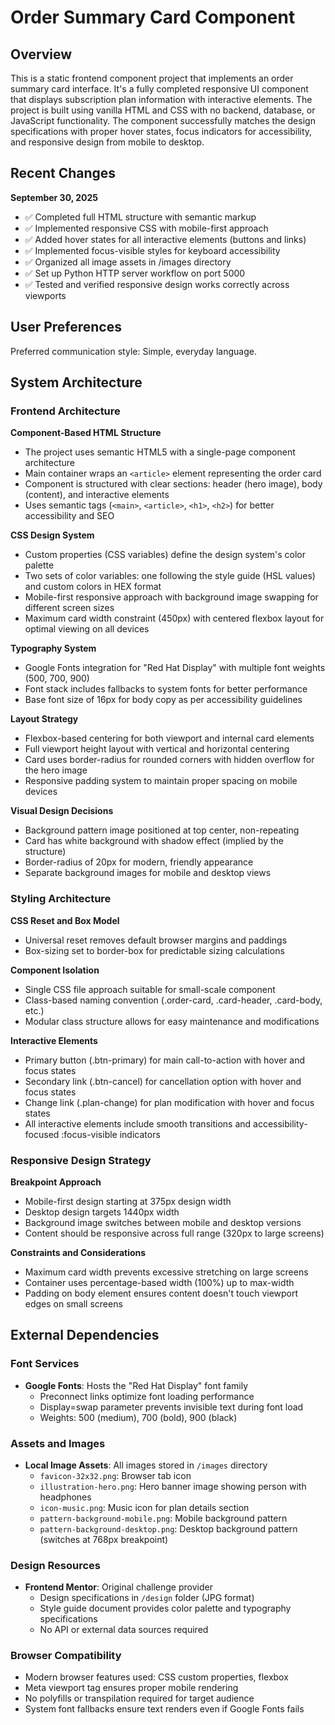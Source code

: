 # Order Summary Card Component

## Overview

This is a static frontend component project that implements an order summary card interface. It's a fully completed responsive UI component that displays subscription plan information with interactive elements. The project is built using vanilla HTML and CSS with no backend, database, or JavaScript functionality. The component successfully matches the design specifications with proper hover states, focus indicators for accessibility, and responsive design from mobile to desktop.

## Recent Changes

**September 30, 2025**
- ✅ Completed full HTML structure with semantic markup
- ✅ Implemented responsive CSS with mobile-first approach
- ✅ Added hover states for all interactive elements (buttons and links)
- ✅ Implemented focus-visible styles for keyboard accessibility
- ✅ Organized all image assets in /images directory
- ✅ Set up Python HTTP server workflow on port 5000
- ✅ Tested and verified responsive design works correctly across viewports

## User Preferences

Preferred communication style: Simple, everyday language.

## System Architecture

### Frontend Architecture

**Component-Based HTML Structure**
- The project uses semantic HTML5 with a single-page component architecture
- Main container wraps an `<article>` element representing the order card
- Component is structured with clear sections: header (hero image), body (content), and interactive elements
- Uses semantic tags (`<main>`, `<article>`, `<h1>`, `<h2>`) for better accessibility and SEO

**CSS Design System**
- Custom properties (CSS variables) define the design system's color palette
- Two sets of color variables: one following the style guide (HSL values) and custom colors in HEX format
- Mobile-first responsive approach with background image swapping for different screen sizes
- Maximum card width constraint (450px) with centered flexbox layout for optimal viewing on all devices

**Typography System**
- Google Fonts integration for "Red Hat Display" with multiple font weights (500, 700, 900)
- Font stack includes fallbacks to system fonts for better performance
- Base font size of 16px for body copy as per accessibility guidelines

**Layout Strategy**
- Flexbox-based centering for both viewport and internal card elements
- Full viewport height layout with vertical and horizontal centering
- Card uses border-radius for rounded corners with hidden overflow for the hero image
- Responsive padding system to maintain proper spacing on mobile devices

**Visual Design Decisions**
- Background pattern image positioned at top center, non-repeating
- Card has white background with shadow effect (implied by the structure)
- Border-radius of 20px for modern, friendly appearance
- Separate background images for mobile and desktop views

### Styling Architecture

**CSS Reset and Box Model**
- Universal reset removes default browser margins and paddings
- Box-sizing set to border-box for predictable sizing calculations

**Component Isolation**
- Single CSS file approach suitable for small-scale component
- Class-based naming convention (.order-card, .card-header, .card-body, etc.)
- Modular class structure allows for easy maintenance and modifications

**Interactive Elements**
- Primary button (.btn-primary) for main call-to-action with hover and focus states
- Secondary link (.btn-cancel) for cancellation option with hover and focus states
- Change link (.plan-change) for plan modification with hover and focus states
- All interactive elements include smooth transitions and accessibility-focused :focus-visible indicators

### Responsive Design Strategy

**Breakpoint Approach**
- Mobile-first design starting at 375px design width
- Desktop design targets 1440px width
- Background image switches between mobile and desktop versions
- Content should be responsive across full range (320px to large screens)

**Constraints and Considerations**
- Maximum card width prevents excessive stretching on large screens
- Container uses percentage-based width (100%) up to max-width
- Padding on body element ensures content doesn't touch viewport edges on small screens

## External Dependencies

### Font Services
- **Google Fonts**: Hosts the "Red Hat Display" font family
  - Preconnect links optimize font loading performance
  - Display=swap parameter prevents invisible text during font load
  - Weights: 500 (medium), 700 (bold), 900 (black)

### Assets and Images
- **Local Image Assets**: All images stored in `/images` directory
  - `favicon-32x32.png`: Browser tab icon
  - `illustration-hero.png`: Hero banner image showing person with headphones
  - `icon-music.png`: Music icon for plan details section
  - `pattern-background-mobile.png`: Mobile background pattern
  - `pattern-background-desktop.png`: Desktop background pattern (switches at 768px breakpoint)

### Design Resources
- **Frontend Mentor**: Original challenge provider
  - Design specifications in `/design` folder (JPG format)
  - Style guide document provides color palette and typography specifications
  - No API or external data sources required

### Browser Compatibility
- Modern browser features used: CSS custom properties, flexbox
- Meta viewport tag ensures proper mobile rendering
- No polyfills or transpilation required for target audience
- System font fallbacks ensure text renders even if Google Fonts fails